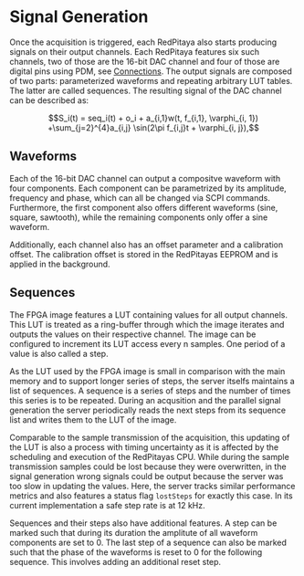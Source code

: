 # Signal Generation
Once the acquisition is triggered, each RedPitaya also starts producing signals on their output channels. Each RedPitaya features six such channels, two of those are the 16-bit DAC channel and four of those are digital pins using PDM, see [Connections](connections.md). The output signals are composed of two parts: parameterized waveforms and repeating arbitrary LUT tables. The latter are called sequences. The resulting signal of the DAC channel can be described as: 

```math
S_i(t) = seq_i(t) + o_i + a_{i,1}w(t, f_{i,1}, \varphi_{i, 1}) +\sum_{j=2}^{4}a_{i,j} \sin(2\pi f_{i,j}t + \varphi_{i, j}),
```
## Waveforms
Each of the 16-bit DAC channel can output a compositve waveform with four components. Each component can be parametrized by its amplitude, frequency and phase, which can all be changed via SCPI commands. Furthermore, the first component also offers different waveforms (sine, square, sawtooth), while the remaining components only offer a sine waveform.

Additionally, each channel also has an offset parameter and a calibration offset. The calibration offset is stored in the RedPitayas EEPROM and is applied in the background.

## Sequences
The FPGA image features a LUT containing values for all output channels. This LUT is treated as a ring-buffer through which the image iterates and outputs the values on their respective channel. The image can be configured to increment its LUT access every n samples. One period of a value is also called a step.

As the LUT used by the FPGA image is small in comparison with the main memory and to support longer series of steps, the server itselfs maintains a list of sequences. A sequence is a series of steps and the number of times this series is to be repeated. During an acqusition and the parallel signal generation the server periodically reads the next steps from its sequence list and writes them to the LUT of the image.

Comparable to the sample transmission of the acquisition, this updating of the LUT is also a process with timing uncertainty as it is affected by the scheduling and execution of the RedPitayas CPU. While during the sample transmission samples could be lost because they were overwritten, in the signal generation wrong signals could be output because the server was too slow in updating the values. Here, the server tracks similar performance metrics and also features a status flag `lostSteps` for exactly this case. In its current implementation a safe step rate is at 12 kHz.

Sequences and their steps also have additional features. A step can be marked such that during its duration the amplitute of all waveform components are set to 0. The last step of a sequence can also be marked such that the phase of the waveforms is reset to 0 for the following sequence. This involves adding an additional reset step.